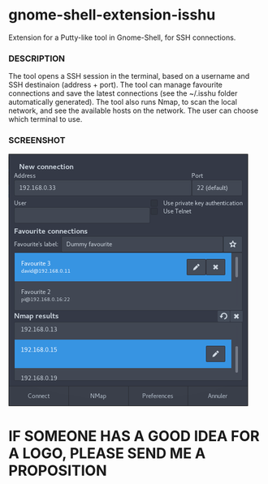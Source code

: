 # gnome-shell-extension-isshu
Extension for a Putty-like tool in Gnome-Shell, for SSH connections.

### DESCRIPTION

The tool opens a SSH session in the terminal, based on a username and SSH destinaion (address + port).
The tool can manage favourite connections and save the latest connections (see the ~/.isshu folder automatically generated).
The tool also runs Nmap, to scan the local network, and see the available hosts on the network.
The user can choose which terminal to use.

### SCREENSHOT

![screenshot](./icons/screenshot.png)

# IF SOMEONE HAS A GOOD IDEA FOR A LOGO, PLEASE SEND ME A PROPOSITION